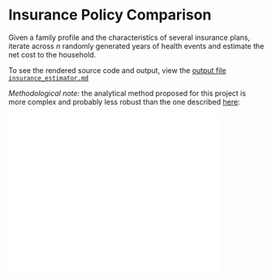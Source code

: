 # Insurance Policy Comparison

Given a family profile and the characteristics of several insurance plans, iterate across _n_ randomly generated years of health events and estimate the net cost to the household.

To see the rendered source code and output, view the [output file `insurance_estimator.md`](https://github.com/mwfrost/insurance_estimator/blob/master/insurance_estimator.md)

*Methodological note:* the analytical method proposed for this project is more complex and probably less robust than the one described [here](http://www.youtube.com/watch?v=ujPqaE6cVjQ):

<iframe width="420" height="315" src="//www.youtube.com/embed/ujPqaE6cVjQ" frameborder="0" allowfullscreen></iframe>

